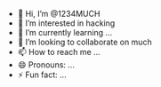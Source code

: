 - 👋 Hi, I’m @1234MUCH
- 👀 I’m interested in hacking
- 🌱 I’m currently learning ...
- 💞️ I’m looking to collaborate on much
- 📫 How to reach me ...
- 😄 Pronouns: ...
- ⚡ Fun fact: ...

<!---
1234MUCH/1234MUCH is a ✨ special ✨ repository because its `README.md` (this file) appears on your GitHub profile.
You can click the Preview link to take a look at your changes.
--->
